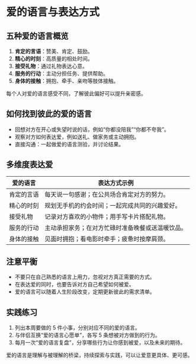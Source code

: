 # 爱的语言与表达方式

## 五种爱的语言概览

1. **肯定的言语**：赞美、肯定、鼓励。
2. **精心的时刻**：高质量的相处时间。
3. **接受礼物**：通过礼物表达心意。
4. **服务的行动**：主动分担任务、提供帮助。
5. **身体的接触**：拥抱、牵手、亲吻等肢体接触。

每个人对爱的语言感受不同，了解彼此偏好可以提升亲密感。

## 如何找到彼此的爱的语言

- 回想对方在开心或失望时说的话，例如“你都没陪我”“你都不夸我”。
- 观察对方如何表达爱，例如送礼、做家务或主动拥抱。
- 直接沟通：一起做爱的语言测验，并讨论结果。

## 多维度表达爱

| 爱的语言     | 表达方式示例                                       |
| ------------ | -------------------------------------------------- |
| 肯定的言语   | 每天说一句感谢；在公共场合肯定对方的努力。         |
| 精心的时刻   | 规划无手机的约会时间；一起完成共同的兴趣爱好。     |
| 接受礼物     | 记录对方喜欢的小物件；用手写卡片搭配礼物。         |
| 服务的行动   | 主动承担家务；在对方忙碌时准备晚餐或送温暖饮品。   |
| 身体的接触   | 见面时拥抱；看电影时牵手；疲惫时按摩肩颈。         |

## 注意平衡

- 不要只在自己熟悉的语言上用力，忽视对方真正需要的方式。
- 在表达爱的同时，也要告诉对方自己希望如何被爱。
- 爱的语言可以随着人生阶段改变，定期更新彼此的需求清单。

## 实践练习

1. 列出本周要做的 5 件小事，分别对应不同的爱的语言。
2. 与伴侣互换“爱的语言心愿单”，各写 5 条想被对方做到的行为。
3. 每月一次“爱的语言复盘”，分享哪些行为让你感到被爱，以及未来的期待。

爱的语言是理解与被理解的桥梁，持续探索与实践，可以让爱意更具体、更可感。
